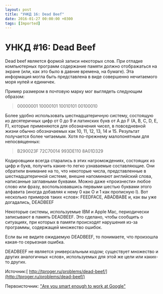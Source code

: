 ```yaml
---
layout: post
title: "УНКД 16: Dead Beef"
date: 2016-01-27 00:00:00 +0300
tags: [Imported]
---
```

# УНКД #16: Dead Beef

Dead beef является формой записи некоторых слов. При отладке компьютерных программ содержание памяти должно отображаться на экране (или, как это было в давние времена, на бумаге). Эта информация могла быть представлена в виде совершенно нечитаемого моря нулей и единичек.

Пример размером в почтовую марку мог выглядеть следующим образом:

> 00000001 10000101 10010101 00100010

Более удобно использовать шестнадцатеричную систему, состоящую из десятеричных цифр от 0 до 9 и латинских букв от A до F (A, B, C, D, E, F), которые применяются для обозначения чисел, в повседневной жизни обычно обозначаемых как 10, 11, 12, 13, 14 и 15\. Результат получается более читаемым. Хотя по-прежнему малопонятным для непосвященных:

> B290023F 72C70014 993DE110 8A01D329

Кодировщики всегда старались в этих нагромождениях, состоящих из цифр и букв, получить какие-то легко узнаваемые составляющие. Они обратили внимание на то, что некоторые числа, представленные в шестнадцатеричной системе, внешне напоминают английский слова, написанные заглавными буквами. Можно даже «произнести» любое слово или фразу, воспользовавшись первыми шестью буквами этого алфавита (иногда добавляя к нему 0 как О и 1 как прописную I). Вот несколько примеров таких «слов»: FEEDFACE, ABADBABE и, как вы уже догадались, DEADBEEF

Некоторые системы, используемые IBM и Apple Mac, периодически записывают в память DEADBEEF. Это сделано, чтобы сообщить о ситуациях, при которых в памяти происходят нарушения из-за программы, содержащей множество ошибок.

Если вы не видите ожидаемую DEADBEEF, то понимаете, что произошла какая-то серьезная ошибка.

DEADBEEF не является универсальным кодом; существует множество и других аналогичных «слов», используемых для этой же цели или каких-то других.

Источник:[ http://tproger.ru/problems/dead-beef/](http://tproger.ru/problems/dead-beef/)

Первоисточник: ["Are you smart enough to work at Google"](https://en.wikipedia.org/wiki/Are_You_Smart_Enough_to_Work_at_Google%3F)